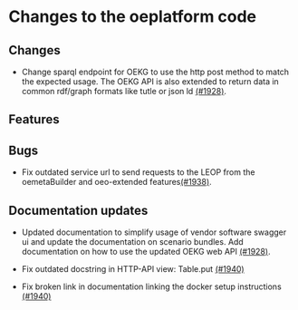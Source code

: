 # Changes to the oeplatform code

## Changes

- Change sparql endpoint for OEKG to use the http post method to match the expected usage. The OEKG API is also extended to return data in common rdf/graph formats like tutle or json ld [(#1928)](https://github.com/OpenEnergyPlatform/oeplatform/pull/1928).

## Features

## Bugs

- Fix outdated service url to send requests to the LEOP from the oemetaBuilder and oeo-extended features[(#1938)](https://github.com/OpenEnergyPlatform/oeplatform/pull/1938).

## Documentation updates

- Updated documentation to simplify usage of vendor software swagger ui and update the documentation on scenario bundles. Add documentation on how to use the updated OEKG web API [(#1928)](https://github.com/OpenEnergyPlatform/oeplatform/pull/1928).

- Fix outdated docstring in HTTP-API view: Table.put [(#1940)](https://github.com/OpenEnergyPlatform/oeplatform/pull/1940)

- Fix broken link in documentation linking the docker setup instructions [(#1940)](https://github.com/OpenEnergyPlatform/oeplatform/pull/1940)
